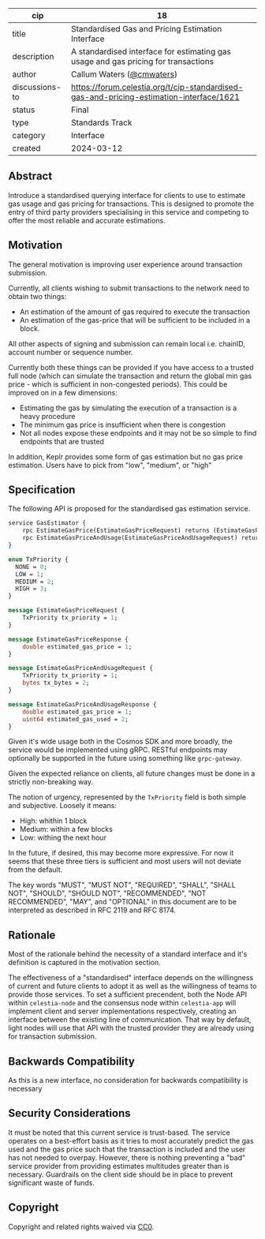 | cip | 18 |
| - | - |
| title | Standardised Gas and Pricing Estimation Interface |
| description | A standardised interface for estimating gas usage and gas pricing for transactions |
| author | Callum Waters ([@cmwaters](https://github.com/cmwaters)) |
| discussions-to | <https://forum.celestia.org/t/cip-standardised-gas-and-pricing-estimation-interface/1621> |
| status | Final |
| type | Standards Track |
| category | Interface |
| created | 2024-03-12 |

## Abstract

Introduce a standardised querying interface for clients to use to estimate gas usage and gas pricing for transactions. This is designed to promote the entry of third party providers specialising in this service and competing to offer the most reliable and accurate estimations.

## Motivation

The general motivation is improving user experience around transaction submission.

Currently, all clients wishing to submit transactions to the network need to obtain two things:

- An estimation of the amount of gas required to execute the transaction
- An estimation of the gas-price that will be sufficient to be included in a block.
  
All other aspects of signing and submission can remain local i.e. chainID, account number or sequence number.

Currently both these things can be provided if you have access to a trusted full node (which can simulate the transaction and return the global min gas price - which is sufficient in non-congested periods). This could be improved on in a few dimensions:

- Estimating the gas by simulating the execution of a transaction is a heavy procedure
- The minimum gas price is insufficient when there is congestion
- Not all nodes expose these endpoints and it may not be so simple to find endpoints that are trusted

In addition, Keplr provides some form of gas estimation but no gas price estimation. Users have to pick from "low", "medium", or "high"

## Specification

The following API is proposed for the standardised gas estimation service.

```proto
service GasEstimator {
    rpc EstimateGasPrice(EstimateGasPriceRequest) returns (EstimateGasPriceResponse) {}
    rpc EstimateGasPriceAndUsage(EstimateGasPriceAndUsageRequest) returns (EstimateGasPriceAndUsageResponse) {}
}

enum TxPriority {
  NONE = 0;
  LOW = 1;
  MEDIUM = 2;
  HIGH = 3;
}

message EstimateGasPriceRequest {
    TxPriority tx_priority = 1;
}

message EstimateGasPriceResponse {
    double estimated_gas_price = 1;
}

message EstimateGasPriceAndUsageRequest {
    TxPriority tx_priority = 1;
    bytes tx_bytes = 2;
}

message EstimateGasPriceAndUsageResponse {
    double estimated_gas_price = 1;
    uint64 estimated_gas_used = 2;
}


```

Given it's wide usage both in the Cosmos SDK and more broadly, the service would be implemented using gRPC. RESTful endpoints may optionally be supported in the future using something like `grpc-gateway`.

Given the expected reliance on clients, all future changes must be done in a strictly non-breaking way.

The notion of urgency, represented by the `TxPriority` field is both simple and subjective. Loosely it means:

- High: whithin 1 block
- Medium: within a few blocks
- Low: withing the next hour

In the future, if desired, this may become more expressive. For now it seems that these three tiers is sufficient and most users will not deviate from the default.

The key words "MUST", "MUST NOT", "REQUIRED", "SHALL", "SHALL NOT", "SHOULD", "SHOULD NOT", "RECOMMENDED", "NOT RECOMMENDED", "MAY", and "OPTIONAL" in this document are to be interpreted as described in RFC 2119 and RFC 8174.

## Rationale

Most of the rationale behind the necessity of a standard interface and it's definition is captured in the motivation section.

The effectiveness of a "standardised" interface depends on the willingness of current and future clients to adopt it as well as the willingness of teams to provide those services. To set a sufficient precendent, both the Node API within `celestia-node` and the consensus node within `celestia-app` will implement client and server implementations respectively, creating an interface between the existing line of communication. That way by default, light nodes will use that API with the trusted provider they are already using for transaction submission.

## Backwards Compatibility

As this is a new interface, no consideration for backwards compatibility is necessary

## Security Considerations

It must be noted that this current service is trust-based. The service operates on a best-effort basis as it tries to most accurately predict the gas used and the gas price such that the transaction is included and the user has not needed to overpay. However, there is nothing preventing a "bad" service provider from providing estimates multitudes greater than is necessary. Guardrails on the client side should be in place to prevent significant waste of funds.

## Copyright

Copyright and related rights waived via [CC0](https://github.com/celestiaorg/CIPs/blob/main/LICENSE).
